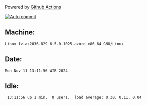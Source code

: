 Powered by [Github Actions](https://github.com/features/actions)

[![Auto commit](https://github.com/hiage/workstation/workflows/Auto%20commit/badge.svg)](https://github.com/hiage/workstation/actions?query=workflow%3A%22Auto+commit%22)

## Machine:
```
Linux fv-az2036-829 6.5.0-1025-azure x86_64 GNU/Linux
```
## Date:
```
Mon Nov 11 13:11:56 WIB 2024
```
## Idle:
```
 13:11:56 up 1 min,  0 users,  load average: 0.30, 0.11, 0.04
```
